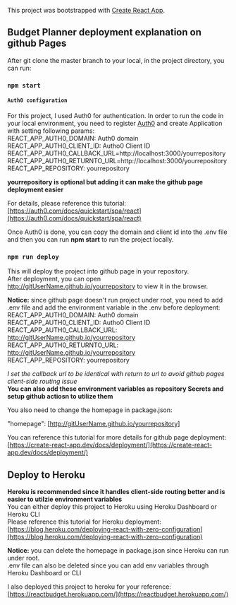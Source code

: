 This project was bootstrapped with [Create React App](https://github.com/facebook/create-react-app).

## Budget Planner deployment explanation on github Pages

After git clone the master branch to your local, in the project directory, you can run:

### `npm start`

#### `Auth0 configuration`

For this project, I used Auth0 for authentication. In order to run the code in your local environment, you need to register [Auth0](https://auth0.com/signup?&signUpData=%7B%22category%22%3A%22button%22%7D) and create Application with setting following params: <br />
REACT_APP_AUTH0_DOMAIN: Auth0 domain <br />
REACT_APP_AUTH0_CLIENT_ID: Autho0 Client ID <br />
REACT_APP_AUTH0_CALLBACK_URL=http://localhost:3000/yourrepository <br />
REACT_APP_AUTH0_RETURNTO_URL=http://localhost:3000/yourrepository <br />
REACT_APP_REPOSITORY: yourrepository <br />

**yourrepository is optional but adding it can make the github page deployment easier**

For details, please reference this tutorial: [https://auth0.com/docs/quickstart/spa/react](https://auth0.com/docs/quickstart/spa/react)<br />

Once Auth0 is done, you can copy the domain and client id into the .env file and then you can run **npm start** to run the project locally.

### `npm run deploy`

This will deploy the project into github page in your repository. <br />
After deployment, you can open http://gitUserName.github.io/yourrepository to view it in the browser.

**Notice:** since github page doesn't run project under root, you need to add .env file and add the environment variable in the .env before deployment:<br />
REACT_APP_AUTH0_DOMAIN: Auth0 domain <br />
REACT_APP_AUTH0_CLIENT_ID: Autho0 Client ID <br />
REACT_APP_AUTH0_CALLBACK_URL: http://gitUserName.github.io/yourrepository <br />
REACT_APP_AUTH0_RETURNTO_URL: http://gitUserName.github.io/yourrepository <br />
REACT_APP_REPOSITORY: yourrepository <br />

_I set the callback url to be identical with return to url to avoid github pages client-side routing issue_ <br />
**You can also add these environment variables as repository Secrets and setup github actiosn to utilize them**

You also need to change the homepage in package.json:

"homepage": [http://gitUserName.github.io/yourrepository]

You can reference this tutorial for more details for github page deployment:
[https://create-react-app.dev/docs/deployment/](https://create-react-app.dev/docs/deployment/)

## Deploy to Heroku

**Heroku is recommended since it handles client-side routing better and is easier to utilzie environment variables**
<br />You can either deploy this project to Heroku using Heroku Dashboard or Heroku CLI<br />
Please reference this tutorial for Heroku deployment: [https://blog.heroku.com/deploying-react-with-zero-configuration](https://blog.heroku.com/deploying-react-with-zero-configuration)

**Notice:** you can delete the homepage in package.json since Heroku can run under root. <br />.env file can also be deleted since you can add env variables through Heroku Dashboard or CLI

I also deployed this project to heroku for your reference: [https://reactbudget.herokuapp.com/](https://reactbudget.herokuapp.com/)
